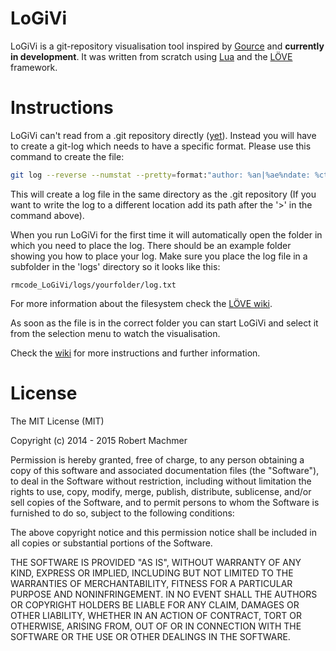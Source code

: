 # LoGiVi

LoGiVi is a git-repository visualisation tool inspired by [Gource](https://code.google.com/p/gource/) and __currently in development__. It was written from scratch using [Lua](http://www.lua.org/) and the [LÖVE](https://love2d.org/) framework.

# Instructions
LoGiVi can't read from a .git repository directly ([yet](https://github.com/rm-code/logivi/issues/3)). Instead you will have to create a git-log which needs to have a specific format. Please use this command to create the file:

```bash
git log --reverse --numstat --pretty=format:"author: %an|%ae%ndate: %ct%n" --name-status --no-merges > log.txt
```

This will create a log file in the same directory as the .git repository (If you want to write the log to a different location add its path after the '>' in the command above).

When you run LoGiVi for the first time it will automatically open the folder in which you need to place the log. There should be an example folder showing you how to place your log. Make sure you place the log file in a subfolder in the 'logs' directory so it looks like this:

```
rmcode_LoGiVi/logs/yourfolder/log.txt
``` 

For more information about the filesystem check the [LÖVE wiki](https://love2d.org/wiki/love.filesystem).

As soon as the file is in the correct folder you can start LoGiVi and select it from the selection menu to watch the visualisation.

Check the [wiki](https://github.com/rm-code/logivi/wiki) for more instructions and further information.

# License

The MIT License (MIT)

Copyright (c) 2014 - 2015 Robert Machmer

Permission is hereby granted, free of charge, to any person obtaining a copy
of this software and associated documentation files (the "Software"), to deal
in the Software without restriction, including without limitation the rights
to use, copy, modify, merge, publish, distribute, sublicense, and/or sell
copies of the Software, and to permit persons to whom the Software is
furnished to do so, subject to the following conditions:

The above copyright notice and this permission notice shall be included in all
copies or substantial portions of the Software.

THE SOFTWARE IS PROVIDED "AS IS", WITHOUT WARRANTY OF ANY KIND, EXPRESS OR
IMPLIED, INCLUDING BUT NOT LIMITED TO THE WARRANTIES OF MERCHANTABILITY,
FITNESS FOR A PARTICULAR PURPOSE AND NONINFRINGEMENT. IN NO EVENT SHALL THE
AUTHORS OR COPYRIGHT HOLDERS BE LIABLE FOR ANY CLAIM, DAMAGES OR OTHER
LIABILITY, WHETHER IN AN ACTION OF CONTRACT, TORT OR OTHERWISE, ARISING FROM,
OUT OF OR IN CONNECTION WITH THE SOFTWARE OR THE USE OR OTHER DEALINGS IN THE
SOFTWARE.
